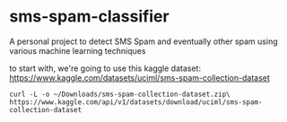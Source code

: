 # sms-spam-classifier
A personal project to detect SMS Spam and eventually other spam using various machine learning techniques


to start with, we're going to use this kaggle dataset: https://www.kaggle.com/datasets/uciml/sms-spam-collection-dataset

`curl -L -o ~/Downloads/sms-spam-collection-dataset.zip\
  https://www.kaggle.com/api/v1/datasets/download/uciml/sms-spam-collection-dataset`